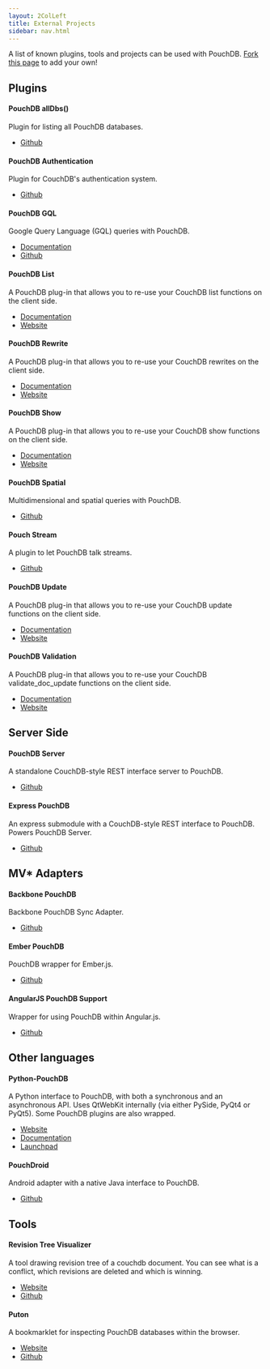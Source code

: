 ```yaml
---
layout: 2ColLeft
title: External Projects
sidebar: nav.html
---
```


A list of known plugins, tools and projects can be used with PouchDB. [Fork this page](https://github.com/pouchdb/pouchdb/blob/master/docs/external.md) to add your own!

## Plugins

#### PouchDB allDbs()

Plugin for listing all PouchDB databases.

* [Github](https://github.com/nolanlawson/pouchdb-all-dbs)

#### PouchDB Authentication

Plugin for CouchDB's authentication system.

* [Github](https://github.com/nolanlawson/pouchdb-authentication)

#### PouchDB GQL

Google Query Language (GQL) queries with PouchDB.

* [Documentation](http://pouchdb.com/gql.html)
* [Github](https://github.com/pouchdb/GQL)

#### PouchDB List
A PouchDB plug-in that allows you to re-use your CouchDB list functions on the client side.

* [Documentation](http://pythonhosted.org/Python-PouchDB/js-plugins.html#pouchdb-rewrite-plug-in)
* [Website](http://python-pouchdb.marten-de-vries.nl/plugins.html)

#### PouchDB Rewrite
A PouchDB plug-in that allows you to re-use your CouchDB rewrites on the client side.

* [Documentation](http://pythonhosted.org/Python-PouchDB/js-plugins.html#pouchdb-list-plug-in)
* [Website](http://python-pouchdb.marten-de-vries.nl/plugins.html)

#### PouchDB Show
A PouchDB plug-in that allows you to re-use your CouchDB show functions on the client side.

* [Documentation](http://pythonhosted.org/Python-PouchDB/js-plugins.html#pouchdb-show-plug-in)
* [Website](http://python-pouchdb.marten-de-vries.nl/plugins.html)

#### PouchDB Spatial

Multidimensional and spatial queries with PouchDB.

* [Github](https://github.com/pouchdb/geopouch)

#### Pouch Stream

A plugin to let PouchDB talk streams.

* [Github](https://github.com/calvinmetcalf/PouchStream)

#### PouchDB Update
A PouchDB plug-in that allows you to re-use your CouchDB update functions on the client side.

* [Documentation](http://pythonhosted.org/Python-PouchDB/js-plugins.html#pouchdb-update-plug-in)
* [Website](http://python-pouchdb.marten-de-vries.nl/plugins.html)

#### PouchDB Validation
A PouchDB plug-in that allows you to re-use your CouchDB validate_doc_update functions on the client side.

* [Documentation](http://pythonhosted.org/Python-PouchDB/js-plugins.html#pouchdb-validation-plug-in)
* [Website](http://python-pouchdb.marten-de-vries.nl/plugins.html)

## Server Side

#### PouchDB Server

A standalone CouchDB-style REST interface server to PouchDB.

* [Github](https://github.com/nick-thompson/pouchdb-server)

#### Express PouchDB

An express submodule with a CouchDB-style REST interface to PouchDB. Powers PouchDB Server.

* [Github](https://github.com/nick-thompson/express-pouchdb)

## MV* Adapters

#### Backbone PouchDB

Backbone PouchDB Sync Adapter.

* [Github](https://github.com/jo/backbone-pouch)

#### Ember PouchDB

PouchDB wrapper for Ember.js.

* [Github](https://github.com/taras/ember-pouchdb)

#### AngularJS PouchDB Support

Wrapper for using PouchDB within Angular.js.

* [Github](https://github.com/wspringer/angular-pouchdb)

## Other languages

#### Python-PouchDB
A Python interface to PouchDB, with both a synchronous and an asynchronous API. Uses QtWebKit internally (via either PySide, PyQt4 or PyQt5). Some PouchDB plugins are also wrapped.

* [Website](http://python-pouchdb.marten-de-vries.nl/)
* [Documentation](http://pythonhosted.org/Python-PouchDB/)
* [Launchpad](https://launchpad.net/python-pouchdb)

#### PouchDroid

Android adapter with a native Java interface to PouchDB.

* [Github](https://github.com/nolanlawson/PouchDroid/)

## Tools

#### Revision Tree Visualizer

A tool drawing revision tree of a couchdb document. You can see what is a conflict, which revisions are deleted and which is winning.

* [Website](http://neojski.github.io/visualizeRevTree)
* [Github](https://github.com/neojski/visualizeRevTree)

#### Puton

A bookmarklet for inspecting PouchDB databases within the browser.

* [Website](http://puton.jit.su/)
* [Github](http://github.com/ymichael/puton)
